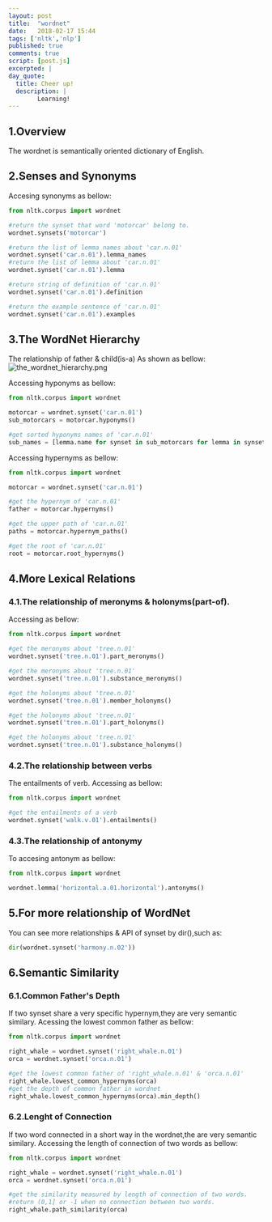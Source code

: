 ```yaml
---
layout: post
title:  "wordnet"
date:   2018-02-17 15:44
tags: ['nltk','nlp']
published: true
comments: true
script: [post.js]
excerpted: |
day_quote:
  title: Cheer up!
  description: |
        Learning!
---
```


## 1.Overview

  The wordnet is semantically oriented dictionary of English.

## 2.Senses and Synonyms

  Accesing synonyms as bellow:

```python
from nltk.corpus import wordnet

#return the synset that word 'motorcar' belong to.
wordnet.synsets('motorcar')

#return the list of lemma names about 'car.n.01'
wordnet.synset('car.n.01').lemma_names
#return the list of lemma about 'car.n.01'
wordnet.synset('car.n.01').lemma

#return string of definition of 'car.n.01'
wordnet.synset('car.n.01').definition

#return the example sentence of 'car.n.01'
wordnet.synset('car.n.01').examples
```

## 3.The WordNet Hierarchy
  The relationship of father & child(is-a)
  As shown as bellow:
![the_wordnet_hierarchy.png](http://user-image.logdown.io/user/42476/blog/39034/post/5845871/4xzZvlgMQ1mDHXfOi3Tg_the_wordnet_hierarchy.png)

  Accessing hyponyms as bellow:

```python
from nltk.corpus import wordnet

motorcar = wordnet.synset('car.n.01')
sub_motorcars = motorcar.hyponyms()

#get sorted hyponyms names of 'car.n.01'
sub_names = [lemma.name for synset in sub_motorcars for lemma in synset.lemmas]
```

Accessing hypernyms as bellow:
```python
from nltk.corpus import wordnet

motorcar = wordnet.synset('car.n.01')

#get the hypernym of 'car.n.01'
father = motorcar.hypernyms()

#get the upper path of 'car.n.01'
paths = motorcar.hypernym_paths()

#get the root of 'car.n.01'
root = motorcar.root_hypernyms()
```

## 4.More Lexical Relations

### 4.1.The relationship of meronyms & holonyms(part-of).

  Accessing as bellow:

```python
from nltk.corpus import wordnet

#get the meronyms about 'tree.n.01'
wordnet.synset('tree.n.01').part_meronyms()

#get the meronyms about 'tree.n.01'
wordnet.synset('tree.n.01').substance_meronyms()

#get the holonyms about 'tree.n.01'
wordnet.synset('tree.n.01').member_holonyms()

#get the holonyms about 'tree.n.01'
wordnet.synset('tree.n.01').part_holonyms()

#get the holonyms about 'tree.n.01'
wordnet.synset('tree.n.01').substance_holonyms()

```
### 4.2.The relationship between verbs

  The entailments of verb.
  Accessing as bellow:

```python
from nltk.corpus import wordnet

#get the entailments of a verb
wordnet.synset('walk.v.01').entailments()
```

### 4.3.The relationship of antonymy
  To accesing antonym as bellow:

```python
from nltk.corpus import wordnet

wordnet.lemma('horizontal.a.01.horizontal').antonyms()

```

## 5.For more relationship of WordNet
  You can see more relationships & API of synset by dir(),such as:<br>

```python
dir(wordnet.synset('harmony.n.02'))
``` 

## 6.Semantic Similarity
### 6.1.Common Father's Depth
  If two synset share a very specific hypernym,they are very semantic similary.
  Acessing the lowest common father as bellow:

```python
from nltk.corpus import wordnet

right_whale = wordnet.synset('right_whale.n.01')
orca = wordnet.synset('orca.n.01')

#get the lowest common father of 'right_whale.n.01' & 'orca.n.01'
right_whale.lowest_common_hypernyms(orca)
#get the depth of common father in wordnet
right_whale.lowest_common_hypernyms(orca).min_depth()
```
### 6.2.Lenght of Connection
  If two word connected in a short way in the wordnet,the are very semantic similary.
  Accessing the length of connection of two words as bellow:

```python
from nltk.corpus import wordnet

right_whale = wordnet.synset('right_whale.n.01')
orca = wordnet.synset('orca.n.01')

#get the similarity measured by length of connection of two words.
#return (0,1] or -1 when no connection between two words.
right_whale.path_similarity(orca)
```

